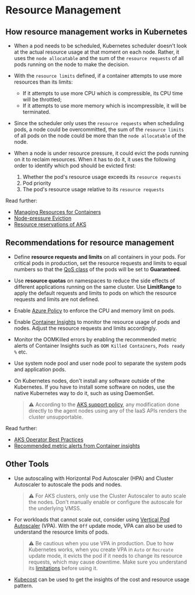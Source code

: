 # Resource Management

## How resource management works in Kubernetes

- When a pod needs to be scheduled, Kubernetes scheduler doesn't look at the actual resource usage at that moment on each node. Rather, it uses the `node allocatable` and the sum of the `resource requests` of all pods running on the node to make the decision.

- With the `resource limits` defined, if a container attempts to use more resources than its limits:
  - If it attempts to use more CPU which is compressible, its CPU time will be throttled;
  - If it attempts to use more memory which is incompressible, it will be terminated.
- Since the scheduler only uses the `resource requests` when scheduling pods, a node could be overcommitted, the sum of the `resource limits` of all pods on the node could be more than the `node allocatable` of the node.

- When a node is under resource pressure, it could evict the pods running on it to reclaim resources. When it has to do it, it uses the following order to identify which pod should be evicted first:
  1. Whether the pod's resource usage exceeds its `resource requests`
  2. Pod priority
  3. The pod's resource usage relative to its `resource requests`

Read further:

- [Managing Resources for Containers](https://kubernetes.io/docs/concepts/configuration/manage-resources-containers/)
- [Node-pressure Eviction](https://kubernetes.io/docs/concepts/scheduling-eviction/node-pressure-eviction/)
- [Resource reservations of AKS](https://docs.microsoft.com/azure/aks/concepts-clusters-workloads#resource-reservations)

## Recommendations for resource management

- Define **resource requests and limits** on all containers in your pods. For critical pods in production, set the resource requests and limits to equal numbers so that the [QoS class](https://kubernetes.io/docs/tasks/configure-pod-container/quality-service-pod/) of the pods will be set to **Guaranteed**.
- Use **resource quotas** on namespaces to reduce the side effects of different applications running on the same cluster. Use **LimitRange** to apply the default requests and limits to pods on which the resource requests and limits are not defined.
- Enable [Azure Policy](https://docs.microsoft.com/azure/aks/policy-reference) to enforce the CPU and memory limit on pods.
- Enable [Container Insights](https://docs.microsoft.com/azure/azure-monitor/containers/container-insights-overview) to monitor the resource usage of pods and nodes. Adjust the resource requests and limits accordingly.
- Monitor the OOMKilled errors by enabling the recommended metric alerts of Container Insights such as `OOM Killed Containers`, `Pods ready %` etc.
- Use system node pool and user node pool to separate the system pods and application pods.
- On Kubernetes nodes, don't install any software outside of the Kubernetes. If you have to install some software on nodes, use the native Kubernetes way to do it, such as using DaemonSet.

  > ⚠️
  > According to the [AKS support policy](https://docs.microsoft.com/azure/aks/support-policies#shared-responsibility), any modification done directly to the agent nodes using any of the IaaS APIs renders the cluster unsupportable.

Read further:

- [AKS Operator Best Practices](https://docs.microsoft.com/azure/aks/operator-best-practices-scheduler)
- [Recommended metric alerts from Container insights](https://docs.microsoft.com/azure/azure-monitor/containers/container-insights-metric-alerts)

## Other Tools

- Use autoscaling with Horizontal Pod Autoscaler (HPA) and Cluster Autoscaler to autoscale the pods and nodes.

  > ⚠️
  > For AKS clusters, only use the Cluster Autoscaler to auto scale the nodes. Don't manually enable or configure the autoscale for the underlying VMSS.

- For workloads that cannot scale out, consider using [Vertical Pod Autoscaler](https://github.com/kubernetes/autoscaler/tree/master/vertical-pod-autoscaler) (VPA). With the `Off` update mode, VPA can also be used to understand the resource limits of pods.

  > ⚠️
  > Be cautious when you use VPA in production. Due to how Kubernetes works, when you create VPA in `Auto` or `Recreate` update mode, it evicts the pod if it needs to change its resource requests, which may cause downtime. Make sure you understand its [limitations](https://github.com/kubernetes/autoscaler/tree/master/vertical-pod-autoscaler#known-limitations) before using it.

- [Kubecost](https://www.kubecost.com/) can be used to get the insights of the cost and resource usage pattern.
